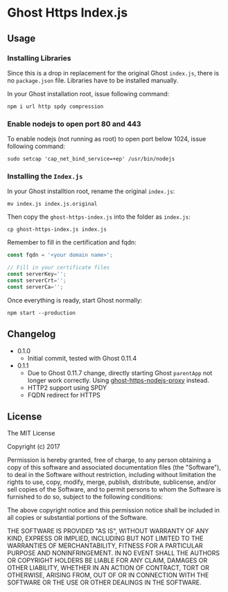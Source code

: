 # Ghost Https Index.js

## Usage

### Installing Libraries

Since this is a drop in replacement for the original Ghost `index.js`, there is no `package.json` file. Libraries have to be installed manually.

In your Ghost installation root, issue following command:

`npm i url http spdy compression`

### Enable nodejs to open port 80 and 443

To enable nodejs (not running as root) to open port below 1024, issue following command:

`sudo setcap 'cap_net_bind_service=+ep' /usr/bin/nodejs`

### Installing the `Index.js`

In your Ghost installtion root, rename the original `index.js`:

`mv index.js index.js.original`

Then copy the `ghost-https-index.js` into the folder as `index.js`:

`cp ghost-https-index.js index.js`

Remember to fill in the certification and fqdn:

```javascript
const fqdn = '<your domain name>';

// Fill in your certificate files
const serverKey='';
const serverCrt='';
const serverCa='';
```

Once everything is ready, start Ghost normally:

`npm start --production`

## Changelog
- 0.1.0
	- Initial commit, tested with Ghost 0.11.4
- 0.1.1
	- Due to Ghost 0.11.7 change, directly starting Ghost `parentApp` not longer work correctly. Using [ghost-https-nodejs-proxy](https://github.com/J-Siu/ghost-https-nodejs-proxy) instead.
	- HTTP2 support using SPDY
	- FQDN redirect for HTTPS

## License

The MIT License

Copyright (c) 2017

Permission is hereby granted, free of charge, to any person obtaining a copy of this software and associated documentation files (the "Software"), to deal in the Software without restriction, including without limitation the rights to use, copy, modify, merge, publish, distribute, sublicense, and/or sell copies of the Software, and to permit persons to whom the Software is furnished to do so, subject to the following conditions:

The above copyright notice and this permission notice shall be included in all copies or substantial portions of the Software.

THE SOFTWARE IS PROVIDED "AS IS", WITHOUT WARRANTY OF ANY KIND, EXPRESS OR IMPLIED, INCLUDING BUT NOT LIMITED TO THE WARRANTIES OF MERCHANTABILITY, FITNESS FOR A PARTICULAR PURPOSE AND NONINFRINGEMENT. IN NO EVENT SHALL THE AUTHORS OR COPYRIGHT HOLDERS BE LIABLE FOR ANY CLAIM, DAMAGES OR OTHER LIABILITY, WHETHER IN AN ACTION OF CONTRACT, TORT OR OTHERWISE, ARISING FROM, OUT OF OR IN CONNECTION WITH THE SOFTWARE OR THE USE OR OTHER DEALINGS IN THE SOFTWARE.
